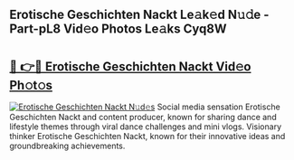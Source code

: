 ## Erotische Geschichten Nackt Le𝚊k𝚎d N𝚞𝚍e - Part-pL8 Vid𝚎o Photos Le𝚊ks Cyq8W

# <h2><a href="http://fb72raz.evod.top/?m=Erotische+Geschichten+Nackt">🔗 👉🔴 Erotische Geschichten Nackt Vid𝚎o Ph𝚘t𝚘s</a></h2>

[![Erotische Geschichten Nackt N𝚞d𝚎s](https://i.imgur.com/8V9OHl7.gif)](http://fb72raz.evod.top/?m=Erotische+Geschichten+Nackt)
Social media sensation Erotische Geschichten Nackt and content producer, known for sharing dance and lifestyle themes through viral dance challenges and mini vlogs. Visionary thinker Erotische Geschichten Nackt, known for their innovative ideas and groundbreaking achievements. 
